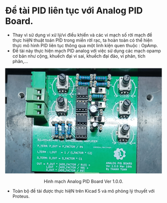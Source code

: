 # Đề tài PID liên tục với Analog PID Board.
- Thay vì sử dụng vi xử lý/vi điều khiển và các vi mạch số rời mạch để thực hiệN thuật toán PID trong miền rờI rạc, ta hoàn toàn có thể hiện thực mô hình PID liên tục thông qua một linh kiện quen thuộc : OpAmp.
-  Đề tài này thực hiện mạch PID analog với việc sử dụng các mạch opamp cơ bản như cộng, khuếch đại vi sai, khuếch đại đảo, vi phân, tích phân,...

![Hình mạch Analog PID Board Ver 1.0.0.](Images/analogBoard.jpg)
<p align="center">
    Hình mạch Analog PID Board Ver 1.0.0.
</p>

- Toàn bộ đề tài được thực hiệN trên Kicad 5 và mô phỏng lý thuyết với Proteus.